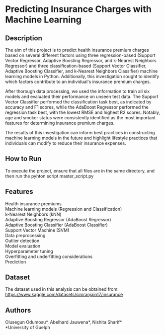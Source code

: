 # Predicting Insurance Charges with Machine Learning
## Description
The aim of this project is to predict health insurance premium charges based on several different factors using three regression-based (Support Vector Regressor, Adaptive Boosting Regressor, and k-Nearest Neighbors Regressor) and three classification-based (Support Vector Classifier, Adaptive Boosting Classifier, and k-Nearest Neighbors Classifier) machine learning models in Python. Additionally, this investigation sought to identify which factors contribute to an individual's insurance premium charges.

After thorough data processing, we used the information to train all six models and evaluated their performance on unseen test data. The Support Vector Classifier performed the classification task best, as indicated by accuracy and F1 scores, while the AdaBoost Regressor performed the regression task best, with the lowest RMSE and highest R2 scores. Notably, age and smoker status were consistently identified as the most important features for determining insurance premium charges.

The results of this investigation can inform best practices in constructing machine learning models in the future and highlight lifestyle practices that individuals can modify to reduce their insurance expenses.

## How to Run
To execute the project, ensure that all files are in the same directory, and then run the pyhton script master_script.py

## Features
Health insurance premiums  
Machine learning models (Regression and Classification)  
k-Nearest Neighbors (kNN)  
Adaptive Boosting Regressor (AdaBoost Regressor)  
Adaptive Boosting Classifier (AdaBoost Classifier)  
Support Vector Machine (SVM)  
Data preprocessing  
Outlier detection  
Model evaluation  
Hyperparameter tuning  
Overfitting and underfitting considerations  
Prediction

## Dataset
The dataset used in this analysis can be obtained from:
https://www.kaggle.com/datasets/simranjain17/insurance

## Authors
Olusegun Odumosu*, Abelhard Jauwena*, Nishita Sharif*  
*University of Guelph

